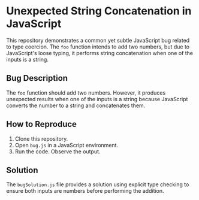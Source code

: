 # Unexpected String Concatenation in JavaScript

This repository demonstrates a common yet subtle JavaScript bug related to type coercion.  The `foo` function intends to add two numbers, but due to JavaScript's loose typing, it performs string concatenation when one of the inputs is a string.

## Bug Description
The `foo` function should add two numbers. However, it produces unexpected results when one of the inputs is a string because JavaScript converts the number to a string and concatenates them.

## How to Reproduce
1. Clone this repository.
2. Open `bug.js` in a JavaScript environment.
3. Run the code.  Observe the output.

## Solution
The `bugSolution.js` file provides a solution using explicit type checking to ensure both inputs are numbers before performing the addition.